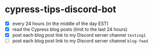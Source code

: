 # cypress-tips-discord-bot

- [x] every 24 hours (in the middle of the day EST)
- [x] read the Cypress blog posts (limit to the last 24 hours)
- [x] post each blog post link to my Discord server channel `testing1`
- [ ] post each blog post link to my Discord server channel `blog-feed`
